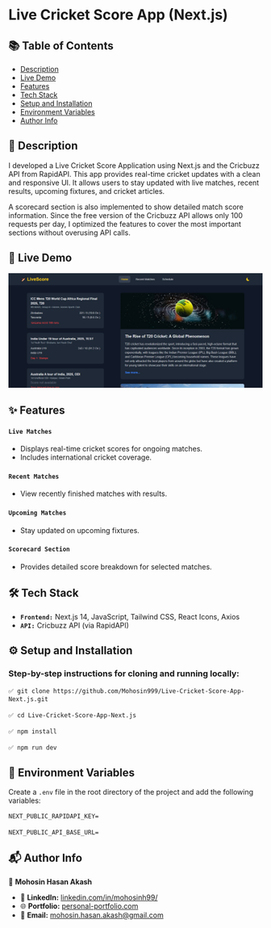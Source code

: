 # Live Cricket Score App (Next.js)

## 📚 Table of Contents

- [Description](#-description)
- [Live Demo](#-live-demo)
- [Features](#-features)
- [Tech Stack](#️-tech-stack)
- [Setup and Installation](#️-setup-and-installation)
- [Environment Variables](#-environment-variables)
- [Author Info](#-author-info)

## 📝 Description

I developed a Live Cricket Score Application using Next.js and the Cricbuzz API from RapidAPI. This app provides real-time cricket updates with a clean and responsive UI. It allows users to stay updated with live matches, recent results, upcoming fixtures, and cricket articles.

A scorecard section is also implemented to show detailed match score information. Since the free version of the Cricbuzz API allows only 100 requests per day, I optimized the features to cover the most important sections without overusing API calls.

## 🚀 Live Demo

[![Project Screenshot](./public/crick-img/live-cricket.png)](https://cricket-live-application-z7ba.vercel.app/)

## ✨ Features

#### `Live Matches`

- Displays real-time cricket scores for ongoing matches.
- Includes international cricket coverage.

#### `Recent Matches`

- View recently finished matches with results.

#### `Upcoming Matches`

- Stay updated on upcoming fixtures.

#### `Scorecard Section`

- Provides detailed score breakdown for selected matches.

## 🛠️ Tech Stack

- **`Frontend:`** Next.js 14, JavaScript, Tailwind CSS, React Icons, Axios
- **`API:`** Cricbuzz API (via RapidAPI)

## ⚙️ Setup and Installation

### Step-by-step instructions for cloning and running locally:

```
✅ git clone https://github.com/Mohosin999/Live-Cricket-Score-App-Next.js.git

✅ cd Live-Cricket-Score-App-Next.js

✅ npm install

✅ npm run dev
```

## 🔑 Environment Variables

Create a `.env` file in the root directory of the project and add the following variables:

```
NEXT_PUBLIC_RAPIDAPI_KEY=

NEXT_PUBLIC_API_BASE_URL=
```

## 📬 Author Info

👤 **Mohosin Hasan Akash**

- 💼 **LinkedIn:** [linkedin.com/in/mohosinh99/](https://www.linkedin.com/in/mohosinh99/)
- 🌐 **Portfolio:** [personal-portfolio.com](https://personal-portfolio-website-brown-nine.vercel.app/)
- 📧 **Email:** mohosin.hasan.akash@gmail.com
